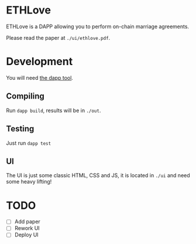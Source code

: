 # ETHLove

ETHLove is a DAPP allowing you to perform on-chain marriage agreements.

Please read the paper at `./ui/ethlove.pdf`.


# Development

You will need [the dapp tool](https://github.com/dapphub/dapp).

## Compiling

Run `dapp build`, results will be in `./out`.

## Testing

Just run `dapp test`

## UI

The UI is just some classic HTML, CSS and JS, it is located in `./ui` and need some heavy lifting!


# TODO

 -  [ ] Add paper
 -  [ ] Rework UI
 -  [ ] Deploy UI
